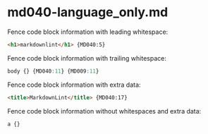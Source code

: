 # md040-language_only.md

Fence code block information with leading whitespace:

```  html
<h1>markdownlint</h1> {MD040:5}
```

Fence code block information with trailing whitespace:

```css 
body {} {MD040:11} {MD009:11}
```

Fence code block information with extra data:

```html version=5
<title>MarkdownLint</title> {MD040:17}
```

Fence code block information without whitespaces and extra data:

```css
a {}
```

<!-- markdownlint-configure-file {
  "MD040": {
    "allowed_languages": [
      "html",
      "css"
    ],
    "language_only": true
  }
} -->

